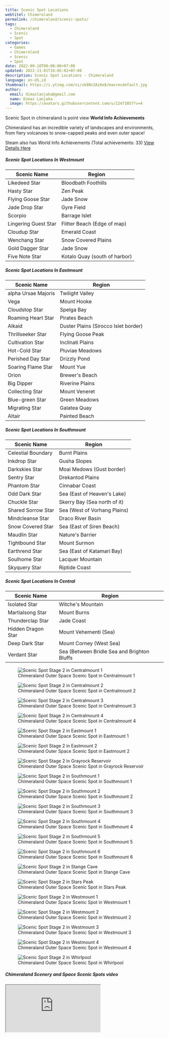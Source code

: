 ```yaml
---
title: Scenic Spot Locations
webtitel: Chimeraland
permalink: /chimeraland/scenic-spots/
tags:
  - Chimeraland
  - Scenic
  - Spot
categories:
  - Games
  - Chimeraland
  - Scenic
  - Spot
date: 2022-09-10T00:00:00+07:00
updated: 2022-11-01T16:05:02+07:00
description: Scenic Spot Locations - Chimeraland
language: en-US,id
thumbnail: https://i.ytimg.com/vi/vk8Nz2AiKe8/maxresdefault.jpg
author:
  email: dimaslanjaka@gmail.com
  name: Dimas Lanjaka
  image: https://avatars.githubusercontent.com/u/12471057?v=4
---
```


<section id="bootstrap-wrapper"><link rel="stylesheet" href="https://cdn.statically.io/gh/dimaslanjaka/Web-Manajemen/40ac3225/css/bootstrap-4.5-wrapper.css"/><div class="row"><div class="col-12 mb-2"><p>Scenic Spot in chimeraland is point view <b>World Info Achievements</b></p><p>Chimeraland has an incredible variety of landscapes and environments, from fiery volcanoes to snow-capped peaks and even outer space!</p><p>Steam also has World Info Achievements (Total achievements: 33) <a href="https://steamcommunity.com/stats/1913730/achievements" rel="nofollow noopener noreferer noreferrer" target="_blank">View Details Here</a></p></div></div><div class="row"><div class="col-12 col-lg-6 mb-2"><h5>Scenic Spot Locations In Westmount</h5><table class="table"><thead><tr><th>Scenic Name</th><th>Region</th></tr></thead><tbody><tr><td id="likedeed-star">Likedeed Star</td><td id="bloodbath-foothills">Bloodbath Foothills</td></tr><tr><td id="hasty-star">Hasty Star</td><td id="zen-peak">Zen Peak</td></tr><tr><td id="flying-goose-star">Flying Goose Star</td><td id="jade-snow">Jade Snow</td></tr><tr><td id="jade-drop-star">Jade Drop Star</td><td id="gyre-field">Gyre Field</td></tr><tr><td id="scorpio">Scorpio</td><td id="barrage-islet">Barrage Islet</td></tr><tr><td id="lingering-guest-star">Lingering Guest Star</td><td id="flitter-beach-(edge-of-map)">Flitter Beach (Edge of map)</td></tr><tr><td id="cloudup-star">Cloudup Star</td><td id="emerald-coast">Emerald Coast</td></tr><tr><td id="wenchang-star">Wenchang Star</td><td id="snow-covered-plains">Snow Covered Plains</td></tr><tr><td id="gold-dagger-star">Gold Dagger Star</td><td id="jade-snow">Jade Snow</td></tr><tr><td id="five-note-star">Five Note Star</td><td id="kotalo-quay-(south-of-harbor)">Kotalo Quay (south of harbor)</td></tr></tbody></table></div><div class="col-12 col-lg-6 mb-2"><h5>Scenic Spot Locations In Eastmount</h5><table class="table"><thead><tr><th>Scenic Name</th><th>Region</th></tr></thead><tbody><tr><td id="alpha-ursae-majoris">alpha Ursae Majoris</td><td id="twilight-valley">Twilight Valley</td></tr><tr><td id="vega">Vega</td><td id="mount-hooke">Mount Hooke</td></tr><tr><td id="cloudstop-star">Cloudstop Star</td><td id="spelga-bay">Spelga Bay</td></tr><tr><td id="roaming-heart-star">Roaming Heart Star</td><td id="pirates-beach">Pirates Beach</td></tr><tr><td id="alkaid">Alkaid</td><td id="duster-plains-(sirocco-islet-border)">Duster Plains (Sirocco Islet border)</td></tr><tr><td id="thrillseeker-star">Thrillseeker Star</td><td id="flying-goose-peak">Flying Goose Peak</td></tr><tr><td id="cultivation-star">Cultivation Star</td><td id="inclinati-plains">Inclinati Plains</td></tr><tr><td id="hot-cold-star">Hot-Cold Star</td><td id="pluviae-meadows">Pluviae Meadows</td></tr><tr><td id="perished-day-star">Perished Day Star</td><td id="drizzly-pond">Drizzly Pond</td></tr><tr><td id="soaring-flame-star">Soaring Flame Star</td><td id="mount-yue">Mount Yue</td></tr><tr><td id="orion">Orion</td><td id="brewer&#x27;s-beach">Brewer&#x27;s Beach</td></tr><tr><td id="big-dipper">Big Dipper</td><td id="riverine-plains">Riverine Plains</td></tr><tr><td id="collecting-star">Collecting Star</td><td id="mount-veneret">Mount Veneret</td></tr><tr><td id="blue-green-star">Blue-green Star</td><td id="green-meadows">Green Meadows</td></tr><tr><td id="migrating-star">Migrating Star</td><td id="galatea-quay">Galatea Quay</td></tr><tr><td id="altair">Altair</td><td id="painted-beach">Painted Beach</td></tr></tbody></table></div><div class="col-12 col-lg-6 mb-2"><h5>Scenic Spot Locations In Southmount</h5><table class="table"><thead><tr><th>Scenic Name</th><th>Region</th></tr></thead><tbody><tr><td id="celestial-boundary">Celestial Boundary</td><td id="burnt-plains">Burnt Plains</td></tr><tr><td id="inkdrop-star">Inkdrop Star</td><td id="gusha-slopes">Gusha Slopes</td></tr><tr><td id="darkskies-star">Darkskies Star</td><td id="moai-medows-(gust-border)">Moai Medows (Gust border)</td></tr><tr><td id="sentry-star">Sentry Star</td><td id="drekantod-plains">Drekantod Plains</td></tr><tr><td id="phantom-star">Phantom Star</td><td id="cinnabar-coast">Cinnabar Coast</td></tr><tr><td id="odd-dark-star">Odd Dark Star</td><td id="sea-(east-of-heaven&#x27;s-lake)">Sea (East of Heaven&#x27;s Lake)</td></tr><tr><td id="chuckle-star">Chuckle Star</td><td id="skerry-bay-(sea-north-of-it)">Skerry Bay (Sea north of it)</td></tr><tr><td id="shared-sorrow-star">Shared Sorrow Star</td><td id="sea-(west-of-vorhang-plains)">Sea (West of Vorhang Plains)</td></tr><tr><td id="mindcleanse-star">Mindcleanse Star</td><td id="draco-river-basin">Draco River Basin</td></tr><tr><td id="snow-covered-star">Snow Covered Star</td><td id="sea-(east-of-siren-beach)">Sea (East of Siren Beach)</td></tr><tr><td id="maudlin-star">Maudlin Star</td><td id="nature&#x27;s-barrier">Nature&#x27;s Barrier</td></tr><tr><td id="tightbound-star">Tightbound Star</td><td id="mount-surmon">Mount Surmon</td></tr><tr><td id="earthrend-star">Earthrend Star</td><td id="sea-(east-of-katamari-bay)">Sea (East of Katamari Bay)</td></tr><tr><td id="soulhome-star">Soulhome Star</td><td id="lacquer-mountain">Lacquer Mountain</td></tr><tr><td id="skyquery-star">Skyquery Star</td><td id="riptide-coast">Riptide Coast</td></tr></tbody></table></div><div class="col-12 col-lg-6 mb-2"><h5>Scenic Spot Locations In Central</h5><table class="table"><thead><tr><th>Scenic Name</th><th>Region</th></tr></thead><tbody><tr><td id="isolated-star">Isolated Star</td><td id="witche&#x27;s-mountain">Witche&#x27;s Mountain</td></tr><tr><td id="martialsong-star">Martialsong Star</td><td id="mount-burns">Mount Burns</td></tr><tr><td id="thunderclap-star">Thunderclap Star</td><td id="jade-coast">Jade Coast</td></tr><tr><td id="hidden-dragon-star">Hidden Dragon Star</td><td id="mount-vehementi-(sea)">Mount Vehementi (Sea)</td></tr><tr><td id="deep-dark-star">Deep Dark Star</td><td id="mount-corney-(west-sea)">Mount Corney (West Sea)</td></tr><tr><td id="verdant-star">Verdant Star</td><td id="sea-(between-bridle-sea-and-brighton-bluffs">Sea (Between Bridle Sea and Brighton Bluffs</td></tr></tbody></table></div></div><div class="row"><div class="col-12 col-lg-6 mb-2"><figure class="figure gal-item"><img src="/media/dimaslanjaka/DATA/Repositories/static-blog-generator-hexo/source/chimeraland/scenic-spot/centralmount-1.webp" class="figure-img img-fluid rounded" alt="Scenic Spot Stage 2 in Centralmount 1" data-fancybox="true"/><figcaption class="figure-caption">Chimeraland Outer Space Scenic Spot in Centralmount 1</figcaption></figure></div><div class="col-12 col-lg-6 mb-2"><figure class="figure gal-item"><img src="/media/dimaslanjaka/DATA/Repositories/static-blog-generator-hexo/source/chimeraland/scenic-spot/centralmount-2.webp" class="figure-img img-fluid rounded" alt="Scenic Spot Stage 2 in Centralmount 2" data-fancybox="true"/><figcaption class="figure-caption">Chimeraland Outer Space Scenic Spot in Centralmount 2</figcaption></figure></div><div class="col-12 col-lg-6 mb-2"><figure class="figure gal-item"><img src="/media/dimaslanjaka/DATA/Repositories/static-blog-generator-hexo/source/chimeraland/scenic-spot/centralmount-3.webp" class="figure-img img-fluid rounded" alt="Scenic Spot Stage 2 in Centralmount 3" data-fancybox="true"/><figcaption class="figure-caption">Chimeraland Outer Space Scenic Spot in Centralmount 3</figcaption></figure></div><div class="col-12 col-lg-6 mb-2"><figure class="figure gal-item"><img src="/media/dimaslanjaka/DATA/Repositories/static-blog-generator-hexo/source/chimeraland/scenic-spot/centralmount-4.webp" class="figure-img img-fluid rounded" alt="Scenic Spot Stage 2 in Centralmount 4" data-fancybox="true"/><figcaption class="figure-caption">Chimeraland Outer Space Scenic Spot in Centralmount 4</figcaption></figure></div><div class="col-12 col-lg-6 mb-2"><figure class="figure gal-item"><img src="/media/dimaslanjaka/DATA/Repositories/static-blog-generator-hexo/source/chimeraland/scenic-spot/eastmount-1.webp" class="figure-img img-fluid rounded" alt="Scenic Spot Stage 2 in Eastmount 1" data-fancybox="true"/><figcaption class="figure-caption">Chimeraland Outer Space Scenic Spot in Eastmount 1</figcaption></figure></div><div class="col-12 col-lg-6 mb-2"><figure class="figure gal-item"><img src="/media/dimaslanjaka/DATA/Repositories/static-blog-generator-hexo/source/chimeraland/scenic-spot/eastmount-2.webp" class="figure-img img-fluid rounded" alt="Scenic Spot Stage 2 in Eastmount 2" data-fancybox="true"/><figcaption class="figure-caption">Chimeraland Outer Space Scenic Spot in Eastmount 2</figcaption></figure></div><div class="col-12 col-lg-6 mb-2"><figure class="figure gal-item"><img src="/media/dimaslanjaka/DATA/Repositories/static-blog-generator-hexo/source/chimeraland/scenic-spot/grayrock-reservoir.webp" class="figure-img img-fluid rounded" alt="Scenic Spot Stage 2 in Grayrock Reservoir" data-fancybox="true"/><figcaption class="figure-caption">Chimeraland Outer Space Scenic Spot in Grayrock Reservoir</figcaption></figure></div><div class="col-12 col-lg-6 mb-2"><figure class="figure gal-item"><img src="/media/dimaslanjaka/DATA/Repositories/static-blog-generator-hexo/source/chimeraland/scenic-spot/southmount-1.webp" class="figure-img img-fluid rounded" alt="Scenic Spot Stage 2 in Southmount 1" data-fancybox="true"/><figcaption class="figure-caption">Chimeraland Outer Space Scenic Spot in Southmount 1</figcaption></figure></div><div class="col-12 col-lg-6 mb-2"><figure class="figure gal-item"><img src="/media/dimaslanjaka/DATA/Repositories/static-blog-generator-hexo/source/chimeraland/scenic-spot/southmount-2.webp" class="figure-img img-fluid rounded" alt="Scenic Spot Stage 2 in Southmount 2" data-fancybox="true"/><figcaption class="figure-caption">Chimeraland Outer Space Scenic Spot in Southmount 2</figcaption></figure></div><div class="col-12 col-lg-6 mb-2"><figure class="figure gal-item"><img src="/media/dimaslanjaka/DATA/Repositories/static-blog-generator-hexo/source/chimeraland/scenic-spot/southmount-3.webp" class="figure-img img-fluid rounded" alt="Scenic Spot Stage 2 in Southmount 3" data-fancybox="true"/><figcaption class="figure-caption">Chimeraland Outer Space Scenic Spot in Southmount 3</figcaption></figure></div><div class="col-12 col-lg-6 mb-2"><figure class="figure gal-item"><img src="/media/dimaslanjaka/DATA/Repositories/static-blog-generator-hexo/source/chimeraland/scenic-spot/southmount-4.webp" class="figure-img img-fluid rounded" alt="Scenic Spot Stage 2 in Southmount 4" data-fancybox="true"/><figcaption class="figure-caption">Chimeraland Outer Space Scenic Spot in Southmount 4</figcaption></figure></div><div class="col-12 col-lg-6 mb-2"><figure class="figure gal-item"><img src="/media/dimaslanjaka/DATA/Repositories/static-blog-generator-hexo/source/chimeraland/scenic-spot/southmount-5.webp" class="figure-img img-fluid rounded" alt="Scenic Spot Stage 2 in Southmount 5" data-fancybox="true"/><figcaption class="figure-caption">Chimeraland Outer Space Scenic Spot in Southmount 5</figcaption></figure></div><div class="col-12 col-lg-6 mb-2"><figure class="figure gal-item"><img src="/media/dimaslanjaka/DATA/Repositories/static-blog-generator-hexo/source/chimeraland/scenic-spot/southmount-6.webp" class="figure-img img-fluid rounded" alt="Scenic Spot Stage 2 in Southmount 6" data-fancybox="true"/><figcaption class="figure-caption">Chimeraland Outer Space Scenic Spot in Southmount 6</figcaption></figure></div><div class="col-12 col-lg-6 mb-2"><figure class="figure gal-item"><img src="/media/dimaslanjaka/DATA/Repositories/static-blog-generator-hexo/source/chimeraland/scenic-spot/stange-cave.webp" class="figure-img img-fluid rounded" alt="Scenic Spot Stage 2 in Stange Cave" data-fancybox="true"/><figcaption class="figure-caption">Chimeraland Outer Space Scenic Spot in Stange Cave</figcaption></figure></div><div class="col-12 col-lg-6 mb-2"><figure class="figure gal-item"><img src="/media/dimaslanjaka/DATA/Repositories/static-blog-generator-hexo/source/chimeraland/scenic-spot/stars-peak.webp" class="figure-img img-fluid rounded" alt="Scenic Spot Stage 2 in Stars Peak" data-fancybox="true"/><figcaption class="figure-caption">Chimeraland Outer Space Scenic Spot in Stars Peak</figcaption></figure></div><div class="col-12 col-lg-6 mb-2"><figure class="figure gal-item"><img src="/media/dimaslanjaka/DATA/Repositories/static-blog-generator-hexo/source/chimeraland/scenic-spot/westmount-1.webp" class="figure-img img-fluid rounded" alt="Scenic Spot Stage 2 in Westmount 1" data-fancybox="true"/><figcaption class="figure-caption">Chimeraland Outer Space Scenic Spot in Westmount 1</figcaption></figure></div><div class="col-12 col-lg-6 mb-2"><figure class="figure gal-item"><img src="/media/dimaslanjaka/DATA/Repositories/static-blog-generator-hexo/source/chimeraland/scenic-spot/westmount-2.webp" class="figure-img img-fluid rounded" alt="Scenic Spot Stage 2 in Westmount 2" data-fancybox="true"/><figcaption class="figure-caption">Chimeraland Outer Space Scenic Spot in Westmount 2</figcaption></figure></div><div class="col-12 col-lg-6 mb-2"><figure class="figure gal-item"><img src="/media/dimaslanjaka/DATA/Repositories/static-blog-generator-hexo/source/chimeraland/scenic-spot/westmount-3.webp" class="figure-img img-fluid rounded" alt="Scenic Spot Stage 2 in Westmount 3" data-fancybox="true"/><figcaption class="figure-caption">Chimeraland Outer Space Scenic Spot in Westmount 3</figcaption></figure></div><div class="col-12 col-lg-6 mb-2"><figure class="figure gal-item"><img src="/media/dimaslanjaka/DATA/Repositories/static-blog-generator-hexo/source/chimeraland/scenic-spot/westmount-4.webp" class="figure-img img-fluid rounded" alt="Scenic Spot Stage 2 in Westmount 4" data-fancybox="true"/><figcaption class="figure-caption">Chimeraland Outer Space Scenic Spot in Westmount 4</figcaption></figure></div><div class="col-12 col-lg-6 mb-2"><figure class="figure gal-item"><img src="/media/dimaslanjaka/DATA/Repositories/static-blog-generator-hexo/source/chimeraland/scenic-spot/whirlpool.webp" class="figure-img img-fluid rounded" alt="Scenic Spot Stage 2 in Whirlpool" data-fancybox="true"/><figcaption class="figure-caption">Chimeraland Outer Space Scenic Spot in Whirlpool</figcaption></figure></div></div><div class="row"><div class="col-12 mb-2"><h5>Chimeraland Scenery and Space Scenic Spots video</h5><div class="ratio ratio-16x9"><iframe src="https://www.youtube.com/embed/dW-_pZDzs-w?rel=0" title="YouTube video" allowfullscreen=""></iframe></div></div></div></section>